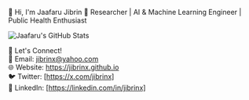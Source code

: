 👋 Hi, I'm Jaafaru Jibrin
🚀 Researcher | AI & Machine Learning Engineer | Public Health Enthusiast

![Jaafaru's GitHub Stats](https://github-readme-stats.vercel.app/api?username=jibrinx&show_icons=true&theme=radical)

🔗 Let's Connect!<br>
📩 Email: jibrinx@yahoo.com <br>
🌐 Website: https://jibrinx.github.io <br>
🐦 Twitter: [https://x.com/jibrinx] <br>
💼 LinkedIn: [https://linkedin.com/in/jibrinx]

